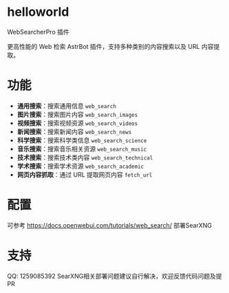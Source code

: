 # helloworld

WebSearcherPro 插件

更高性能的 Web 检索 AstrBot 插件，支持多种类别的内容搜索以及 URL 内容提取。

# 功能

- **通用搜索**：搜索通用信息 `web_search`
- **图片搜索**：搜索图片内容 `web_search_images`
- **视频搜索**：搜索视频资源 `web_search_videos`
- **新闻搜索**：搜索新闻内容 `web_search_news`
- **科学搜索**：搜索科学类信息 `web_search_science`
- **音乐搜索**：搜索音乐相关资源 `web_search_music`
- **技术搜索**：搜索技术类内容 `web_search_technical`
- **学术搜索**：搜索学术资源 `web_search_academic`
- **网页内容抓取**：通过 URL 提取网页内容 `fetch_url`

# 配置

可参考 https://docs.openwebui.com/tutorials/web_search/ 部署SearXNG

# 支持

QQ: 1259085392
SearXNG相关部署问题建议自行解决，欢迎反馈代码问题及提PR